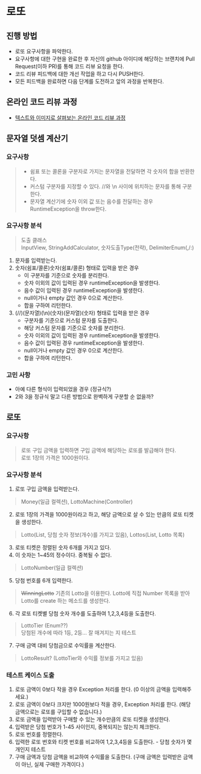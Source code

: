 # 로또
## 진행 방법
* 로또 요구사항을 파악한다.
* 요구사항에 대한 구현을 완료한 후 자신의 github 아이디에 해당하는 브랜치에 Pull Request(이하 PR)를 통해 코드 리뷰 요청을 한다.
* 코드 리뷰 피드백에 대한 개선 작업을 하고 다시 PUSH한다.
* 모든 피드백을 완료하면 다음 단계를 도전하고 앞의 과정을 반복한다.

## 온라인 코드 리뷰 과정
* [텍스트와 이미지로 살펴보는 온라인 코드 리뷰 과정](https://github.com/next-step/nextstep-docs/tree/master/codereview)

## 문자열 덧셈 계산기

### 요구사항

> * 쉼표 또는 콜론을 구분자로 가지는 문자열을 전달하면 각 숫자의 합을 반환한다.   
> * 커스텀 구분자를 지정할 수 있다.  //와 \n 사이에 위치하는 문자를 통해 구분한다.  
> * 문자열 계산기에 숫자 이외 값 또는 음수를 전달하는 경우 RuntimeException을 throw한다.  

### 요구사항 분석  

> 도출 클래스  
> InputView, StringAddCalculator, 숫자도출Type(전략), DelimiterEnum(,/:)

1. 문자를 입력받는다.  
2. 숫자(쉼표/콜론)숫자(쉼표/콜론) 형태로 입력을 받은 경우 
    - 이 구분자를 기준으로 숫자를 분리한다.  
    - 숫자 이외의 값이 입력된 경우 runtimeException을 발생한다.  
    - 음수 값이 입력된 경우 runtimeException을 발생한다.  
    - null이거나 empty 값인 경우 0으로 계산한다.  
    - 합을 구하여 리턴한다. 
3. (//)(문자열)(\n)(숫자)(문자열)(숫자) 형태로 입력을 받은 경우 
    - 구분자를 기준으로 커스텀 문자를 도출한다. 
    - 해당 커스텀 문자를 기준으로 숫자를 분리한다.  
    - 숫자 이외의 값이 입력된 경우 runtimeException을 발생한다.  
    - 음수 값이 입력된 경우 runtimeException을 발생한다.
    - null이거나 empty 값인 경우 0으로 계산한다.    
    - 합을 구하여 리턴한다.  

### 고민 사항  

* 아예 다른 형식이 입력되었을 경우 (정규식?)  
* 2와 3을 정규식 말고 다른 방법으로 완벽하게 구분할 순 없을까?  

## 로또  

### 요구사항  

> 로또 구입 금액을 입력하면 구입 금액에 해당하는 로또를 발급해야 한다.  
> 로또 1장의 가격은 1000원이다.

### 요구사항 분석  

1. 로또 구입 금액을 입력받는다.  
> Money(일급 컬렉션), LottoMachine(Controller)  
2. 로또 1장의 가격을 1000원이라고 하고, 해당 금액으로 살 수 있는 만큼의 로또 티켓을 생성한다.  
> Lotto(List<LottoNumber>, 당첨 숫자 정보(개수)를 가지고 있음), Lottos(List<Lotto>, Lotto 목록)  
3. 로또 티켓은 정렬된 숫자 6개를 가지고 있다.  
4. 이 숫자는 1~45의 정수이다. 중복될 수 없다.  
> LottoNumber(일급 컬렉션) 
5. 당첨 번호를 6개 입력한다.  
> ~~WinningLotto~~
> 기존의 Lotto을 이용한다. Lotto에 직접 Number 목록을 받아 Lotto를 create 하는 메소드를 생성한다.  
6. 각 로또 티켓별 당첨 숫자 개수를 도출하여 1,2,3,4등을 도출한다.  
> LottoTier (Enum??)  
> 당첨된 개수에 따라 1등, 2등... 잘 매겨지는 지 테스트  
7. 구매 금액 대비 당첨금으로 수익률을 계산한다.  
> LottoResult? (LottoTier와 수익률 정보를 가지고 있음)  

### 테스트 케이스 도출  

1. 로또 금액이 0보다 작을 경우 Exception 처리를 한다. (0 이상의 금액을 입력해주세요.)
2. 로또 금액이 0보다 크지만 1000원보다 적을 경우, Exception 처리를 한다. (해당 금액으로는 로또를 구입할 수 없습니다.) 
3. 로또 금액을 입력받아 구매할 수 있는 개수만큼의 로또 티켓을 생성한다.  
4. 입력받은 당첨 번호가 1-45 사이인지, 중복되지는 않는지 체크한다.  
5. 로또 번호를 정렬한다. 
6. 입력한 로또 번호와 티켓 번호를 비교하여 1,2,3,4등을 도출한다. - 당첨 숫자가 몇 개인지 테스트
7. 구매 금액과 당첨 금액을 비교하여 수익률을 도출한다. (구매 금액은 입력받은 금액이 아닌, 실제 구매한 가격이다.)  
